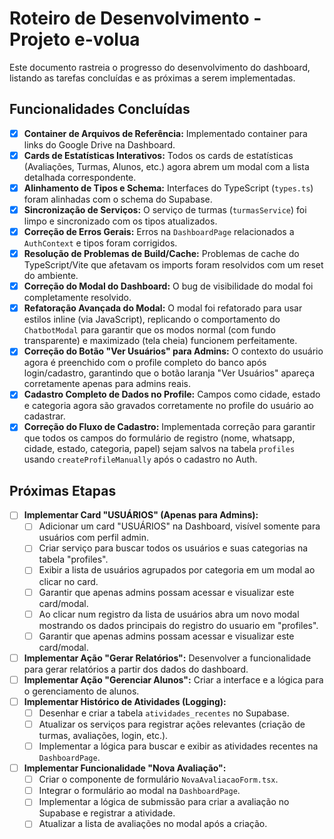 # Roteiro de Desenvolvimento - Projeto e-volua

Este documento rastreia o progresso do desenvolvimento do dashboard, listando as tarefas concluídas e as próximas a serem implementadas.

## Funcionalidades Concluídas

- [x] **Container de Arquivos de Referência:** Implementado container para links do Google Drive na Dashboard.
- [x] **Cards de Estatísticas Interativos:** Todos os cards de estatísticas (Avaliações, Turmas, Alunos, etc.) agora abrem um modal com a lista detalhada correspondente.
- [x] **Alinhamento de Tipos e Schema:** Interfaces do TypeScript (`types.ts`) foram alinhadas com o schema do Supabase.
- [x] **Sincronização de Serviços:** O serviço de turmas (`turmasService`) foi limpo e sincronizado com os tipos atualizados.
- [x] **Correção de Erros Gerais:** Erros na `DashboardPage` relacionados a `AuthContext` e tipos foram corrigidos.
- [x] **Resolução de Problemas de Build/Cache:** Problemas de cache do TypeScript/Vite que afetavam os imports foram resolvidos com um reset do ambiente.
- [x] **Correção do Modal do Dashboard:** O bug de visibilidade do modal foi completamente resolvido.
- [x] **Refatoração Avançada do Modal:** O modal foi refatorado para usar estilos inline (via JavaScript), replicando o comportamento do `ChatbotModal` para garantir que os modos normal (com fundo transparente) e maximizado (tela cheia) funcionem perfeitamente.
- [x] **Correção do Botão "Ver Usuários" para Admins:** O contexto do usuário agora é preenchido com o profile completo do banco após login/cadastro, garantindo que o botão laranja "Ver Usuários" apareça corretamente apenas para admins reais.
- [x] **Cadastro Completo de Dados no Profile:** Campos como cidade, estado e categoria agora são gravados corretamente no profile do usuário ao cadastrar.
- [x] **Correção do Fluxo de Cadastro:** Implementada correção para garantir que todos os campos do formulário de registro (nome, whatsapp, cidade, estado, categoria, papel) sejam salvos na tabela `profiles` usando `createProfileManually` após o cadastro no Auth.

## Próximas Etapas

- [ ] **Implementar Card "USUÁRIOS" (Apenas para Admins):**
  - [ ] Adicionar um card "USUÁRIOS" na Dashboard, visível somente para usuários com perfil admin.
  - [ ] Criar serviço para buscar todos os usuários e suas categorias na tabela "profiles".
  - [ ] Exibir a lista de usuários agrupados por categoria em um modal ao clicar no card.
  - [ ] Garantir que apenas admins possam acessar e visualizar este card/modal.
  - [ ] Ao clicar num registro da lista de usuários abra um novo modal mostrando os dados principais do registro do usuario em "profiles".
  - [ ] Garantir que apenas admins possam acessar e visualizar este card/modal.
  
- [ ] **Implementar Ação "Gerar Relatórios":** Desenvolver a funcionalidade para gerar relatórios a partir dos dados do dashboard.
- [ ] **Implementar Ação "Gerenciar Alunos":** Criar a interface e a lógica para o gerenciamento de alunos.
- [ ] **Implementar Histórico de Atividades (Logging):**
  - [ ] Desenhar e criar a tabela `atividades_recentes` no Supabase.
  - [ ] Atualizar os serviços para registrar ações relevantes (criação de turmas, avaliações, login, etc.).
  - [ ] Implementar a lógica para buscar e exibir as atividades recentes na `DashboardPage`.
- [ ] **Implementar Funcionalidade "Nova Avaliação":**
  - [ ] Criar o componente de formulário `NovaAvaliacaoForm.tsx`.
  - [ ] Integrar o formulário ao modal na `DashboardPage`.
  - [ ] Implementar a lógica de submissão para criar a avaliação no Supabase e registrar a atividade.
  - [ ] Atualizar a lista de avaliações no modal após a criação.
